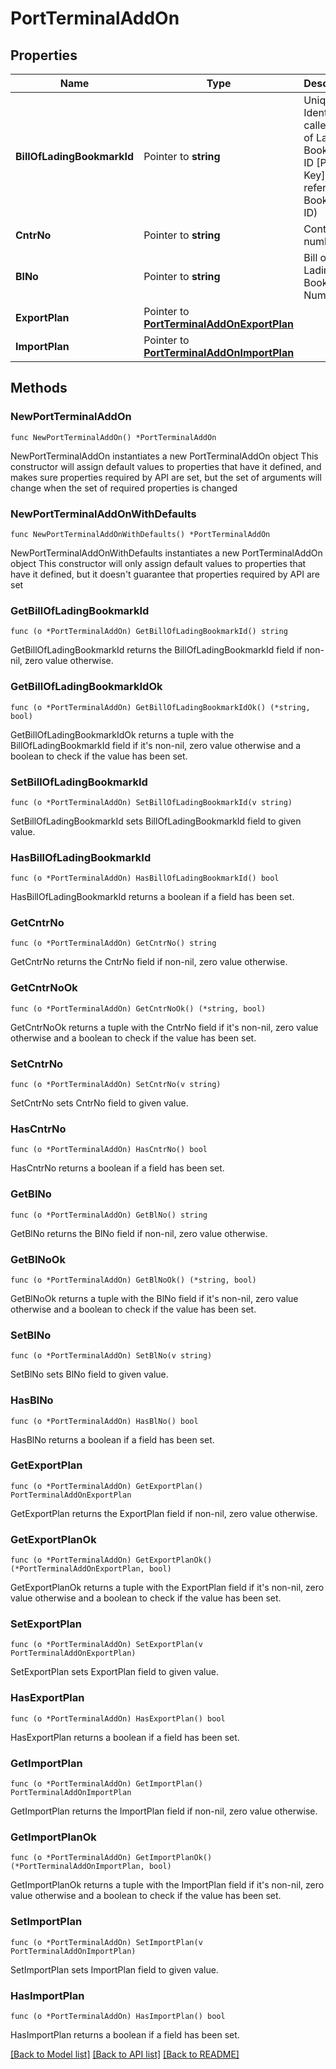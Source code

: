 # PortTerminalAddOn

## Properties

Name | Type | Description | Notes
------------ | ------------- | ------------- | -------------
**BillOfLadingBookmarkId** | Pointer to **string** | Unique Identifier called Bill of Lading Bookmark ID [Primary Key] (Also refered as Bookmark ID) | [optional] 
**CntrNo** | Pointer to **string** | Container number | [optional] 
**BlNo** | Pointer to **string** | Bill of Lading or Booking Number | [optional] 
**ExportPlan** | Pointer to [**PortTerminalAddOnExportPlan**](PortTerminalAddOnExportPlan.md) |  | [optional] 
**ImportPlan** | Pointer to [**PortTerminalAddOnImportPlan**](PortTerminalAddOnImportPlan.md) |  | [optional] 

## Methods

### NewPortTerminalAddOn

`func NewPortTerminalAddOn() *PortTerminalAddOn`

NewPortTerminalAddOn instantiates a new PortTerminalAddOn object
This constructor will assign default values to properties that have it defined,
and makes sure properties required by API are set, but the set of arguments
will change when the set of required properties is changed

### NewPortTerminalAddOnWithDefaults

`func NewPortTerminalAddOnWithDefaults() *PortTerminalAddOn`

NewPortTerminalAddOnWithDefaults instantiates a new PortTerminalAddOn object
This constructor will only assign default values to properties that have it defined,
but it doesn't guarantee that properties required by API are set

### GetBillOfLadingBookmarkId

`func (o *PortTerminalAddOn) GetBillOfLadingBookmarkId() string`

GetBillOfLadingBookmarkId returns the BillOfLadingBookmarkId field if non-nil, zero value otherwise.

### GetBillOfLadingBookmarkIdOk

`func (o *PortTerminalAddOn) GetBillOfLadingBookmarkIdOk() (*string, bool)`

GetBillOfLadingBookmarkIdOk returns a tuple with the BillOfLadingBookmarkId field if it's non-nil, zero value otherwise
and a boolean to check if the value has been set.

### SetBillOfLadingBookmarkId

`func (o *PortTerminalAddOn) SetBillOfLadingBookmarkId(v string)`

SetBillOfLadingBookmarkId sets BillOfLadingBookmarkId field to given value.

### HasBillOfLadingBookmarkId

`func (o *PortTerminalAddOn) HasBillOfLadingBookmarkId() bool`

HasBillOfLadingBookmarkId returns a boolean if a field has been set.

### GetCntrNo

`func (o *PortTerminalAddOn) GetCntrNo() string`

GetCntrNo returns the CntrNo field if non-nil, zero value otherwise.

### GetCntrNoOk

`func (o *PortTerminalAddOn) GetCntrNoOk() (*string, bool)`

GetCntrNoOk returns a tuple with the CntrNo field if it's non-nil, zero value otherwise
and a boolean to check if the value has been set.

### SetCntrNo

`func (o *PortTerminalAddOn) SetCntrNo(v string)`

SetCntrNo sets CntrNo field to given value.

### HasCntrNo

`func (o *PortTerminalAddOn) HasCntrNo() bool`

HasCntrNo returns a boolean if a field has been set.

### GetBlNo

`func (o *PortTerminalAddOn) GetBlNo() string`

GetBlNo returns the BlNo field if non-nil, zero value otherwise.

### GetBlNoOk

`func (o *PortTerminalAddOn) GetBlNoOk() (*string, bool)`

GetBlNoOk returns a tuple with the BlNo field if it's non-nil, zero value otherwise
and a boolean to check if the value has been set.

### SetBlNo

`func (o *PortTerminalAddOn) SetBlNo(v string)`

SetBlNo sets BlNo field to given value.

### HasBlNo

`func (o *PortTerminalAddOn) HasBlNo() bool`

HasBlNo returns a boolean if a field has been set.

### GetExportPlan

`func (o *PortTerminalAddOn) GetExportPlan() PortTerminalAddOnExportPlan`

GetExportPlan returns the ExportPlan field if non-nil, zero value otherwise.

### GetExportPlanOk

`func (o *PortTerminalAddOn) GetExportPlanOk() (*PortTerminalAddOnExportPlan, bool)`

GetExportPlanOk returns a tuple with the ExportPlan field if it's non-nil, zero value otherwise
and a boolean to check if the value has been set.

### SetExportPlan

`func (o *PortTerminalAddOn) SetExportPlan(v PortTerminalAddOnExportPlan)`

SetExportPlan sets ExportPlan field to given value.

### HasExportPlan

`func (o *PortTerminalAddOn) HasExportPlan() bool`

HasExportPlan returns a boolean if a field has been set.

### GetImportPlan

`func (o *PortTerminalAddOn) GetImportPlan() PortTerminalAddOnImportPlan`

GetImportPlan returns the ImportPlan field if non-nil, zero value otherwise.

### GetImportPlanOk

`func (o *PortTerminalAddOn) GetImportPlanOk() (*PortTerminalAddOnImportPlan, bool)`

GetImportPlanOk returns a tuple with the ImportPlan field if it's non-nil, zero value otherwise
and a boolean to check if the value has been set.

### SetImportPlan

`func (o *PortTerminalAddOn) SetImportPlan(v PortTerminalAddOnImportPlan)`

SetImportPlan sets ImportPlan field to given value.

### HasImportPlan

`func (o *PortTerminalAddOn) HasImportPlan() bool`

HasImportPlan returns a boolean if a field has been set.


[[Back to Model list]](../README.md#documentation-for-models) [[Back to API list]](../README.md#documentation-for-api-endpoints) [[Back to README]](../README.md)


